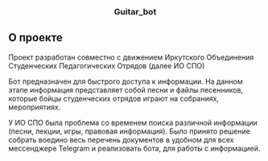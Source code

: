 <br/>
<p align="center">
  <h3 align="center">Guitar_bot</h3>

</p>



## О проекте

Проект разработан совместно с движением Иркутского Объединения Студенческих Педагогических Отрядов (далее ИО СПО)

Бот предназначен для быстрого доступа к информации. 
На данном этапе информация представляет собой песни и файлы песенников, которые бойцы студенческих отрядов играют на собраниях, мероприятиях.

У ИО СПО была проблема со временем поиска различной информации (песни, лекции, игры, правовая информация). Было принято решение собрать воедино весь перечень документов в удобном для всех мессенджере Telegram и реализовать бота, для работы с информацией.
